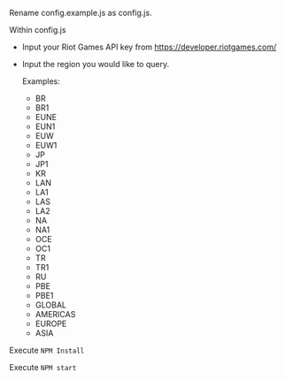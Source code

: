 Rename config.example.js as config.js.

Within config.js
* Input your Riot Games API key from https://developer.riotgames.com/
* Input the region you would like to query.

   Examples:
   
   * BR
   * BR1
   * EUNE
   * EUN1
   * EUW
   * EUW1
   * JP
   * JP1
   * KR
   * LAN
   * LA1
   * LAS
   * LA2
   * NA
   * NA1
   * OCE
   * OC1
   * TR
   * TR1
   * RU
   * PBE
   * PBE1
   * GLOBAL
   * AMERICAS
   * EUROPE
   * ASIA

Execute 
`NPM Install`

Execute 
`NPM start`
